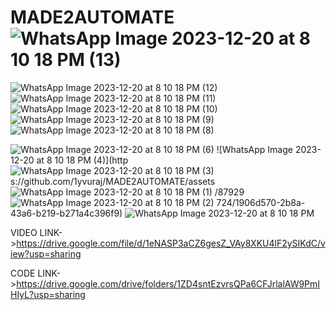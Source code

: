 # MADE2AUTOMATE![WhatsApp Image 2023-12-20 at 8 10 18 PM (13)](https://github.com/1yvuraj/MADE2AUTOMATE/assets/87929724/6c4bcd76-1e1a-47b9-8054-d4f2d93b45f6)
![WhatsApp Image 2023-12-20 at 8 10 18 PM (12)](https://github.com/1yvuraj/MADE2AUTOMATE/assets/87929724/34bd0d55-c960-4782-a806-779fa816b184)
![WhatsApp Image 2023-12-20 at 8 10 18 PM (11)](https://github.com/1yvuraj/MADE2AUTOMATE/assets/87929724/eec852bc-a6e9-46b1-a9d2-08e707afc73e)
![WhatsApp Image 2023-12-20 at 8 10 18 PM (10)](https://github.com/1yvuraj/MADE2AUTOMATE/assets/87929724/d479eba4-67cf-4ade-abfa-f329d44cd8fe)
![WhatsApp Image 2023-12-20 at 8 10 18 PM (9)](https://github.com/1yvuraj/MADE2AUTOMATE/assets/87929724/1ed2a317-ffb2-408b-9728-0163926cfa34)
![WhatsApp Image 2023-12-20 at 8 10 18 PM (8)](https://github.com/1yvuraj/MADE2AUTOMATE/assets/87929724/b1594552-0fe0-481f-be2f-6ccd96304ba3)

![WhatsApp Image 2023-12-20 at 8 10 18 PM (6)](https://github.com/1yvuraj/MADE2AUTOMATE/assets/87929724/a4f96278-4106-4fd7-8039-2988fd9c4ed5)
![WhatsApp Image 2023-12-20 at 8 10 18 PM (4)](http![WhatsApp Image 2023-12-20 at 8 10 18 PM (3)](https://github.com/1yvuraj/MADE2AUTOMATE/assets/87929724/176d6de7-637a-4c58-a661-c63d01113261)
s://github.com/1yvuraj/MADE2AUTOMATE/assets![WhatsApp Image 2023-12-20 at 8 10 18 PM (1)](https://github.com/1yvuraj/MADE2AUTOMATE/assets/87929724/7250e2bb-03c3-4374-a9d7-256954ecd919)
/87929![WhatsApp Image 2023-12-20 at 8 10 18 PM (2)](https://github.com/1yvuraj/MADE2AUTOMATE/assets/87929724/2b927338-5988-4d8b-ae43-028c970a514a)
724/1906d570-2b8a-43a6-b219-b271a4c396f9)
![WhatsApp Image 2023-12-20 at 8 10 18 PM](https://github.com/1yvuraj/MADE2AUTOMATE/assets/87929724/2f4b17b1-3d50-4ec4-8d24-a5fdb80227df)


VIDEO LINK->https://drive.google.com/file/d/1eNASP3aCZ6gesZ_VAy8XKU4lF2ySIKdC/view?usp=sharing


CODE LINK->https://drive.google.com/drive/folders/1ZD4sntEzvrsQPa6CFJrlalAW9PmIHIyL?usp=sharing
